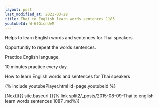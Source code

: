 ```yaml
---
layout: post
last_modified_at: 2021-03-29
title: Thai to English learn words sentences 1183 
youtubeId: W-6fGicnUeM
---
```

 
 
Helps to learn English words and sentences for Thai speakers.

Opportunitiy to repeat the words sentences. 

Practice English language. 
 
10 minutes practice every day. 
 
How to learn English words and sentences for Thai speakers 
 
{% include youtubePlayer.html id=page.youtubeId %}
 
 
[Next]({{ site.baseurl }}{% link  split2/_posts/2015-08-09-Thai to english learn words sentences 1087 .md%})
 
